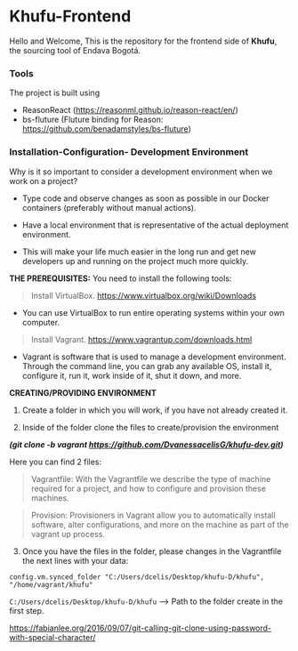 # Khufu-Frontend
Hello and Welcome,
This is the repository for the frontend side of **Khufu**, the sourcing tool of Endava Bogotá.

### Tools
The project is built using
* ReasonReact (https://reasonml.github.io/reason-react/en/)
* bs-fluture (Fluture binding for Reason: https://github.com/benadamstyles/bs-fluture)

### Installation-Configuration- Development Environment
Why is it so important to consider a development environment when we work on a project?

* Type code and observe changes as soon as possible in our Docker containers (preferably without manual actions).

* Have a local environment that is representative of the actual deployment environment.

* This will make your life much easier in the long run and get new developers up and running on the project much more quickly.

**THE PREREQUISITES:** You need to install the following tools:

> Install VirtualBox. https://www.virtualbox.org/wiki/Downloads

* You can use VirtualBox to run entire operating systems within your own computer.

> Install Vagrant. https://www.vagrantup.com/downloads.html

* Vagrant is software that is used to manage a development environment. Through the command line, you can grab any available OS, install it, configure it, run it, work inside of it, shut it down, and more.

**CREATING/PROVIDING ENVIRONMENT** 

1) Create a folder in which you will work, if you have not already created it.

2) Inside of the folder clone the files to create/provision the environment

***(git clone -b vagrant https://github.com/DvanessacelisG/khufu-dev.git)***

Here you can find 2 files: 

> Vagrantfile: With the Vagrantfile we describe the type of machine required for a project, and how to configure and provision these machines.

> Provision: Provisioners in Vagrant allow you to automatically install software, alter configurations, and more on the machine as part of the vagrant up process.

3) Once you have the files in the folder, please changes in the Vagrantfile the next lines with your data:

```config.vm.synced_folder "C:/Users/dcelis/Desktop/khufu-D/khufu", "/home/vagrant/khufu"```

```C:/Users/dcelis/Desktop/khufu-D/khufu``` --> Path to the folder create in the first step.



https://fabianlee.org/2016/09/07/git-calling-git-clone-using-password-with-special-character/

